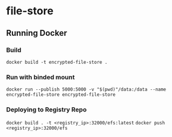 # file-store

## Running Docker

### Build

`docker build -t encrypted-file-store .`

### Run with binded mount

`docker run --publish 5000:5000 -v "$(pwd)"/data:/data --name encrypted-file-store encrypted-file-store`

### Deploying to Registry Repo

`docker build . -t <registry_ip>:32000/efs:latest`
`docker push <registry_ip>:32000/efs`
